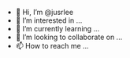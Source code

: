 - 👋 Hi, I’m @jusrlee
- 👀 I’m interested in ...
- 🌱 I’m currently learning ...
- 💞️ I’m looking to collaborate on ...
- 📫 How to reach me ...

<!---
jusrlee/jusrlee is a ✨ special ✨ repository because its `README.md` (this file) appears on your GitHub profile.
You can click the Preview link to take a look at your changes.
--->
